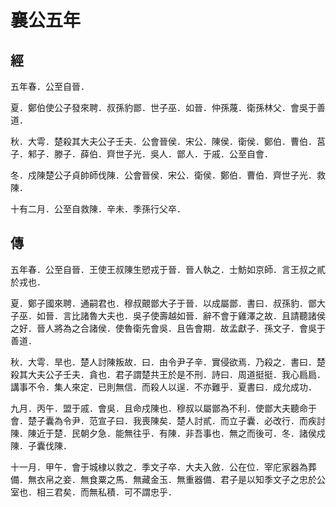 # 襄公五年
## 經

五年春．公至自晉．

夏．鄭伯使公子發來聘．叔孫豹鄫．世子巫．如晉．仲孫蔑．衛孫林父．會吳于善道．

秋．大雩．楚殺其大夫公子壬夫．公會晉侯．宋公．陳侯．衛侯．鄭伯．曹伯．莒子．邾子．滕子．薛伯．齊世子光．吳人．鄫人．于戚．公至自會．

冬．戍陳楚公子貞帥師伐陳．公會晉侯．宋公．衛侯．鄭伯．曹伯．齊世子光．救陳．

十有二月．公至自救陳．辛未．季孫行父卒．

## 傳

五年春．公至自晉．王使王叔陳生愬戎于晉．晉人執之．士魴如京師．言王叔之貳於戎也．

夏．鄭子國來聘．通嗣君也．穆叔覿鄫大子于晉．以成屬鄫．書曰．叔孫豹．鄫大子巫．如晉．言比諸魯大夫也．吳子使壽越如晉．辭不會于雞澤之故．且請聽諸侯之好．晉人將為之合諸侯．使魯衛先會吳．且告會期．故孟獻子．孫文子．會吳于善道．

秋．大雩．旱也．楚人討陳叛故．曰．由令尹子辛．實侵欲焉．乃殺之．書曰．楚殺其大夫公子壬夫．貪也．君子謂楚共王於是不刑．詩曰．周道挺挺．我心扃扃．講事不令．集人來定．已則無信．而殺人以逞．不亦難乎．夏書曰．成允成功．

九月．丙午．盟于戚．會吳．且命戍陳也．穆叔以屬鄫為不利．使鄫大夫聽命于會．楚子囊為令尹．范宣子曰．我喪陳矣．楚人討貳．而立子囊．必改行．而疾討陳．陳近于楚．民朝夕急．能無往乎．有陳．非吾事也．無之而後可．冬．諸侯戍陳．子囊伐陳．

十一月．甲午．會于城棣以救之．季文子卒．大夫入斂．公在位．宰庀家器為葬備．無衣帛之妾．無食粟之馬．無藏金玉．無重器備．君子是以知季文子之忠於公室也．相三君矣．而無私積．可不謂忠乎．

